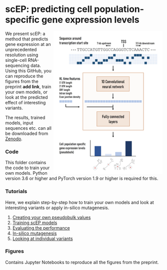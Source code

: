 # scEP: predicting cell population-specific gene expression levels

<img src="scEP.png" width="350" align="right">

We present scEP: a method that predicts gene expression at an unprecedented resolution using single-cell RNA-sequencing data. Using this GitHub, you can reproduce the figures from the preprint **add link**, train your own models, or look at the predicted effect of interesting variants. 

The results, trained models, input sequences etc. can all be downloaded from [Zenodo](https://doi.org/10.5281/zenodo.7044908).

### Code
This folder contains the code to train your own models. Python version 3.6 or higher and PyTorch version 1.9 or higher is required for this.

### Tutorials
Here, we explain step-by-step how to train your own models and look at interesting variants or apply in-silico mutagenesis.

1. [Creating your own pseudobulk values](https://github.com/lcmmichielsen/scEP/blob/main/tutorials/1.%20Creating%20your%20own%20pseudobulk%20expression.ipynb)
2. [Training scEP models](https://github.com/lcmmichielsen/scEP/blob/main/tutorials/2.%20Training%20the%20models.ipynb)
3. [Evaluating the performance](https://github.com/lcmmichielsen/scEP/blob/main/tutorials/3.%20Evaluating%20the%20performance.ipynb)
4. [In-silico mutagenesis](https://github.com/lcmmichielsen/scEP/blob/main/tutorials/4.%20In-silico%20mutagenesis.ipynb)
5. [Looking at individual variants](https://github.com/lcmmichielsen/scEP/blob/main/tutorials/5.%20Looking%20at%20individual%20variants.ipynb)

### Figures
Contains Jupyter Notebooks to reproduce all the figures from the preprint. 

